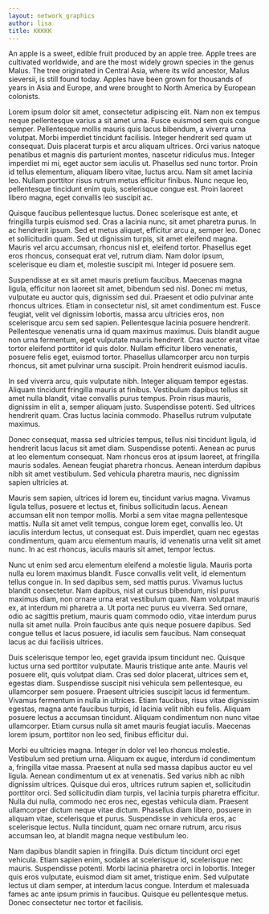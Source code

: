 ```yaml
---
layout: network_graphics
author: lisa
title: KKKKK
---
```

<!-- <img class='image' src='../../../assets/images/seocu/seocu.jpg'/>  -->
An apple is a sweet, edible fruit produced by an apple tree.
Apple trees are cultivated worldwide, and are the most widely grown species in
the genus Malus. The tree originated in Central Asia, where its wild ancestor,
Malus sieversii, is still found today. Apples have been grown for thousands of
years in Asia and Europe, and were brought to North America by European
colonists.



Lorem ipsum dolor sit amet, consectetur adipiscing elit. Nam non ex tempus neque pellentesque varius a sit amet urna. Fusce euismod sem quis congue semper. Pellentesque mollis mauris quis lacus bibendum, a viverra urna volutpat. Morbi imperdiet tincidunt facilisis. Integer hendrerit sed quam ut consequat. Duis placerat turpis et arcu aliquam ultrices. Orci varius natoque penatibus et magnis dis parturient montes, nascetur ridiculus mus. Integer imperdiet mi mi, eget auctor sem iaculis ut. Phasellus sed nunc tortor. Proin id tellus elementum, aliquam libero vitae, luctus arcu. Nam sit amet lacinia leo. Nullam porttitor risus rutrum metus efficitur finibus. Nunc neque leo, pellentesque tincidunt enim quis, scelerisque congue est. Proin laoreet libero magna, eget convallis leo suscipit ac.

Quisque faucibus pellentesque luctus. Donec scelerisque est ante, et fringilla turpis euismod sed. Cras a lacinia nunc, sit amet pharetra purus. In ac hendrerit ipsum. Sed et metus aliquet, efficitur arcu a, semper leo. Donec et sollicitudin quam. Sed ut dignissim turpis, sit amet eleifend magna. Mauris vel arcu accumsan, rhoncus nisl et, eleifend tortor. Phasellus eget eros rhoncus, consequat erat vel, rutrum diam. Nam dolor ipsum, scelerisque eu diam et, molestie suscipit mi. Integer id posuere sem.

Suspendisse at ex sit amet mauris pretium faucibus. Maecenas magna ligula, efficitur non laoreet sit amet, bibendum sed nisl. Donec mi metus, vulputate eu auctor quis, dignissim sed dui. Praesent et odio pulvinar ante rhoncus ultrices. Etiam in consectetur nisl, sit amet condimentum est. Fusce feugiat, velit vel dignissim lobortis, massa arcu ultricies eros, non scelerisque arcu sem sed sapien. Pellentesque lacinia posuere hendrerit. Pellentesque venenatis urna id quam maximus maximus. Duis blandit augue non urna fermentum, eget vulputate mauris hendrerit. Cras auctor erat vitae tortor eleifend porttitor id quis dolor. Nullam efficitur libero venenatis, posuere felis eget, euismod tortor. Phasellus ullamcorper arcu non turpis rhoncus, sit amet pulvinar urna suscipit. Proin hendrerit euismod iaculis.

In sed viverra arcu, quis vulputate nibh. Integer aliquam tempor egestas. Aliquam tincidunt fringilla mauris at finibus. Vestibulum dapibus tellus sit amet nulla blandit, vitae convallis purus tempus. Proin risus mauris, dignissim in elit a, semper aliquam justo. Suspendisse potenti. Sed ultrices hendrerit quam. Cras luctus lacinia commodo. Phasellus rutrum vulputate maximus.

Donec consequat, massa sed ultricies tempus, tellus nisi tincidunt ligula, id hendrerit lacus lacus sit amet diam. Suspendisse potenti. Aenean ac purus at leo elementum consequat. Nam rhoncus eros at ipsum laoreet, at fringilla mauris sodales. Aenean feugiat pharetra rhoncus. Aenean interdum dapibus nibh sit amet vestibulum. Sed vehicula pharetra mauris, nec dignissim sapien ultricies at.

Mauris sem sapien, ultrices id lorem eu, tincidunt varius magna. Vivamus ligula tellus, posuere et lectus et, finibus sollicitudin lacus. Aenean accumsan elit non tempor mollis. Morbi a sem vitae magna pellentesque mattis. Nulla sit amet velit tempus, congue lorem eget, convallis leo. Ut iaculis interdum lectus, ut consequat est. Duis imperdiet, quam nec egestas condimentum, quam arcu elementum mauris, id venenatis urna velit sit amet nunc. In ac est rhoncus, iaculis mauris sit amet, tempor lectus.

Nunc ut enim sed arcu elementum eleifend a molestie ligula. Mauris porta nulla eu lorem maximus blandit. Fusce convallis velit velit, id elementum tellus congue in. In sed dapibus sem, sed mattis purus. Vivamus luctus blandit consectetur. Nam dapibus, nisl at cursus bibendum, nisl purus maximus diam, non ornare urna erat vestibulum quam. Nam volutpat mauris ex, at interdum mi pharetra a. Ut porta nec purus eu viverra. Sed ornare, odio ac sagittis pretium, mauris quam commodo odio, vitae interdum purus nulla sit amet nulla. Proin faucibus ante quis neque posuere dapibus. Sed congue tellus et lacus posuere, id iaculis sem faucibus. Nam consequat lacus ac dui facilisis ultrices.

Duis scelerisque tempor leo, eget gravida ipsum tincidunt nec. Quisque luctus urna sed porttitor vulputate. Mauris tristique ante ante. Mauris vel posuere elit, quis volutpat diam. Cras sed dolor placerat, ultrices sem et, egestas diam. Suspendisse suscipit nisi vehicula sem pellentesque, eu ullamcorper sem posuere. Praesent ultricies suscipit lacus id fermentum. Vivamus fermentum in nulla in ultrices. Etiam faucibus, risus vitae dignissim egestas, magna ante faucibus turpis, id lacinia velit nibh eu felis. Aliquam posuere lectus a accumsan tincidunt. Aliquam condimentum non nunc vitae ullamcorper. Etiam cursus nulla sit amet mauris feugiat iaculis. Maecenas lorem ipsum, porttitor non leo sed, finibus efficitur dui.

Morbi eu ultricies magna. Integer in dolor vel leo rhoncus molestie. Vestibulum sed pretium urna. Aliquam ex augue, interdum id condimentum a, fringilla vitae massa. Praesent at nulla sed massa dapibus auctor eu vel ligula. Aenean condimentum ut ex at venenatis. Sed varius nibh ac nibh dignissim ultrices. Quisque dui eros, ultrices rutrum sapien et, sollicitudin porttitor orci. Sed sollicitudin diam turpis, vel lacinia turpis pharetra efficitur. Nulla dui nulla, commodo nec eros nec, egestas vehicula diam. Praesent ullamcorper dictum neque vitae dictum. Phasellus diam libero, posuere in aliquam vitae, scelerisque et purus. Suspendisse in vehicula eros, ac scelerisque lectus. Nulla tincidunt, quam nec ornare rutrum, arcu risus accumsan leo, at blandit magna neque vestibulum leo.

Nam dapibus blandit sapien in fringilla. Duis dictum tincidunt orci eget vehicula. Etiam sapien enim, sodales at scelerisque id, scelerisque nec mauris. Suspendisse potenti. Morbi lacinia pharetra orci in lobortis. Integer quis eros vulputate, euismod diam sit amet, tristique enim. Sed vulputate lectus ut diam semper, at interdum lacus congue. Interdum et malesuada fames ac ante ipsum primis in faucibus. Quisque eu pellentesque metus. Donec consectetur nec tortor et facilisis. 